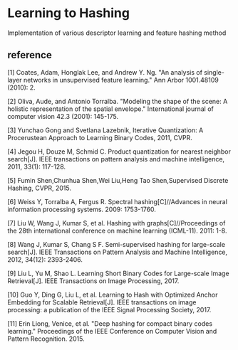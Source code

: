 # Learning to Hashing
Implementation of various descriptor learning and feature hashing method

## reference

[1] Coates, Adam, Honglak Lee, and Andrew Y. Ng. "An analysis of single-layer networks in unsupervised feature learning." Ann Arbor 1001.48109 (2010): 2.

[2] Oliva, Aude, and Antonio Torralba. "Modeling the shape of the scene: A holistic representation of the spatial envelope." International journal of computer vision 42.3 (2001): 145-175. 

[3] Yunchao Gong and Svetlana Lazebnik, Iterative Quantization: A Procerustean Approach to Learning Binary Codes, 2011, CVPR.

[4] Jegou H, Douze M, Schmid C. Product quantization for nearest neighbor search[J]. IEEE transactions on pattern analysis and machine intelligence, 2011, 33(1): 117-128.

[5] Fumin Shen,Chunhua Shen,Wei Liu,Heng Tao Shen,Supervised Discrete Hashing, CVPR, 2015. 

[6] Weiss Y, Torralba A, Fergus R. Spectral hashing[C]//Advances in neural information processing systems. 2009: 1753-1760.

[7] Liu W, Wang J, Kumar S, et al. Hashing with graphs[C]//Proceedings of the 28th international conference on machine learning (ICML-11). 2011: 1-8.

[8] Wang J, Kumar S, Chang S F. Semi-supervised hashing for large-scale search[J]. IEEE Transactions on Pattern Analysis and Machine Intelligence, 2012, 34(12): 2393-2406.

[9] Liu L, Yu M, Shao L. Learning Short Binary Codes for Large-scale Image Retrieval[J]. IEEE Transactions on Image Processing, 2017.

[10] Guo Y, Ding G, Liu L, et al. Learning to Hash with Optimized Anchor Embedding for Scalable Retrieval[J]. IEEE transactions on image processing: a publication of the IEEE Signal Processing Society, 2017.

[11] Erin Liong, Venice, et al. "Deep hashing for compact binary codes learning." Proceedings of the IEEE Conference on Computer Vision and Pattern Recognition. 2015.



